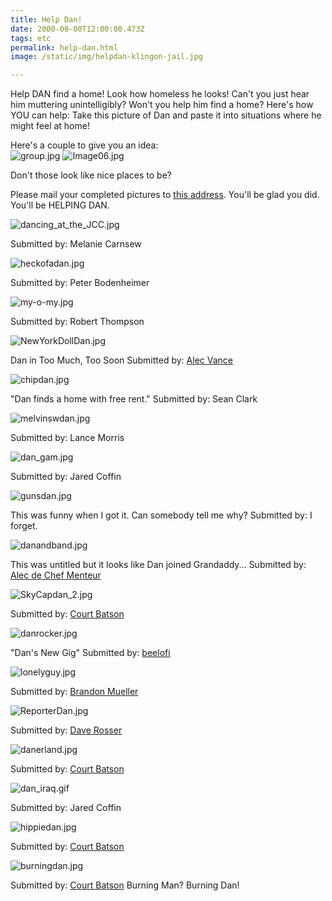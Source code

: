 ```yaml
---
title: Help Dan!
date: 2000-00-00T12:00:00.473Z
tags: etc
permalink: help-dan.html
image: /static/img/helpdan-klingon-jail.jpg

---
```

Help DAN find a home! Look how homeless he looks! Can't you just hear him muttering unintelligibly? Won't you help him find a home? Here's how YOU can help: Take this picture of Dan and paste it into situations where he might feel at home!

Here's a couple to give you an idea:\
![group.jpg](/static/img/group.jpg)
![Image06.jpg](/static/img/Image06.jpg)

Don't those look like nice places to be?

Please mail your completed pictures to [this address](mailto:david@davidrhoden.com). You'll be glad you did. You'll be HELPING DAN.

![dancing_at_the_JCC.jpg](https://davidrhoden.com/assets/images/danpics/dancing_at_the_JCC.jpg)

Submitted by: Melanie Carnsew

![heckofadan.jpg](https://davidrhoden.com/assets/images/danpics/heckofadan.jpg)

Submitted by: Peter Bodenheimer

![my-o-my.jpg](https://davidrhoden.com/assets/images/danpics/my-o-my.jpg)

Submitted by: Robert Thompson

![NewYorkDollDan.jpg](https://davidrhoden.com/assets/images/danpics/NewYorkDollDan.jpg)

Dan in Too Much, Too Soon Submitted by: [Alec Vance](https://www.chefmenteur.com/)

![chipdan.jpg](https://davidrhoden.com/assets/images/danpics/chipdan.jpg)

"Dan finds a home with free rent." Submitted by: Sean Clark

![melvinswdan.jpg](https://davidrhoden.com/assets/images/danpics/melvinswdan.jpg)

Submitted by: Lance Morris

![dan_gam.jpg](https://davidrhoden.com/assets/images/danpics/dan_gam.jpg)

Submitted by: Jared Coffin

![gunsdan.jpg](https://davidrhoden.com/assets/images/danpics/gunsdan.jpg)

This was funny when I got it. Can somebody tell me why? Submitted by: I forget.

![danandband.jpg](https://davidrhoden.com/assets/images/danpics/danandband.jpg)

This was untitled but it looks like Dan joined Grandaddy... Submitted by: [Alec de Chef Menteur](https://www.chefmenteur.com/)

![SkyCapdan_2.jpg](https://davidrhoden.com/assets/images/danpics/SkyCapdan_2.jpg)

Submitted by: [Court Batson](https://www.idoodle.org/)

![danrocker.jpg](https://davidrhoden.com/assets/images/danpics/danrocker.jpg)

"Dan's New Gig" Submitted by: [beelofi](https://www.bipolaroid.com/)

![lonelyguy.jpg](https://davidrhoden.com/assets/images/danpics/lonelyguy.jpg)

Submitted by: [Brandon Mueller](https://www.personafive.com/)

![ReporterDan.jpg](https://davidrhoden.com/assets/images/danpics/ReporterDan.jpg)

Submitted by: [Dave Rosser](https://www.daveaux.com/)

![danerland.jpg](https://davidrhoden.com/assets/images/danpics/danerland.jpg)

Submitted by: [Court Batson](https://www.idoodle.org/)

![dan_iraq.gif](https://davidrhoden.com/assets/images/danpics/dan_iraq.gif)

Submitted by: Jared Coffin

![hippiedan.jpg](https://davidrhoden.com/assets/images/danpics/hippiedan.jpg)

Submitted by: [Court Batson](https://www.idoodle.org/)

![burningdan.jpg](https://davidrhoden.com/assets/images/danpics/burningdan.jpg)

Submitted by: [Court Batson](https://www.idoodle.org/) Burning Man? Burning Dan!
